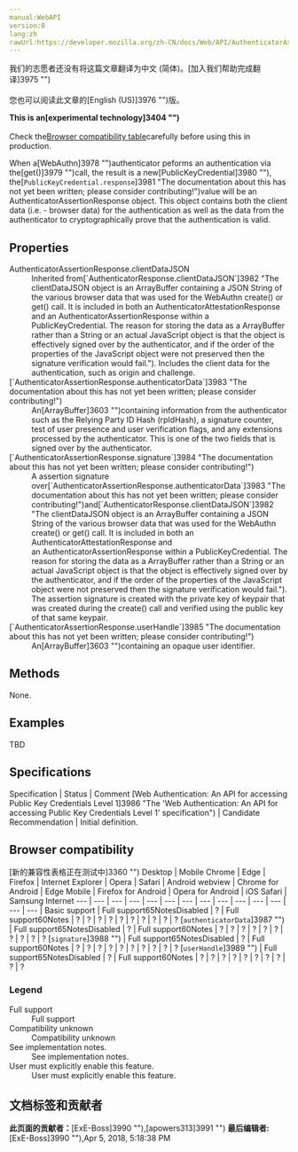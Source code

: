 ```yaml
---
manual:WebAPI
version:0
lang:zh
rawUrl:https://developer.mozilla.org/zh-CN/docs/Web/API/AuthenticatorAssertionResponse
---
```




<bdi>我们的志愿者还没有将这篇文章翻译为<bdi>中文 (简体)</bdi>。[加入我们帮助完成翻译]3975 "")<br></br>您也可以阅读此文章的[English (US)]3976 "")版。</bdi>






**This is an[experimental technology]3404 "")**<br></br>Check the[Browser compatibility table](%2554#Browser_compatibility "")carefully before using this in production.




When a[WebAuthn]3978 "")authenticator peforms an authentication via the[get()]3979 "")call, the result is a new[PublicKeyCredential]3980 ""), the[`PublicKeyCredential.response`]3981 "The documentation about this has not yet been written; please consider contributing!")value will be an AuthenticatorAssertionResponse object. This object contains both the client data (i.e. - browser data) for the authentication as well as the data from the authenticator to cryptographically prove that the authentication is valid.


## Properties<a name="Properties"></a>




<dl><dt>AuthenticatorAssertionResponse.clientDataJSON</dt><dd>Inherited from[`AuthenticatorResponse.clientDataJSON`]3982 "The clientDataJSON object is an ArrayBuffer containing a JSON String of the various browser data that was used for the WebAuthn create() or get() call. It is included in both an AuthenticatorAttestationResponse and an AuthenticatorAssertionResponse within a PublicKeyCredential. The reason for storing the data as a ArrayBuffer rather than a String or an actual JavaScript object is that the object is effectively signed over by the authenticator, and if the order of the properties of the JavaScript object were not preserved then the signature verification would fail."). Includes the client data for the authentication, such as origin and challenge.</dd><dt>[`AuthenticatorAssertionResponse.authenticatorData`]3983 "The documentation about this has not yet been written; please consider contributing!")</dt><dd>An[ArrayBuffer]3603 "")containing information from the authenticator such as the Relying Party ID Hash (rpIdHash), a signature counter, test of user presence and user verification flags, and any extensions processed by the authenticator. This is one of the two fields that is signed over by the authenticator.</dd><dt>[`AuthenticatorAssertionResponse.signature`]3984 "The documentation about this has not yet been written; please consider contributing!")</dt><dd>A assertion signature over[`AuthenticatorAssertionResponse.authenticatorData`]3983 "The documentation about this has not yet been written; please consider contributing!")and[`AuthenticatorResponse.clientDataJSON`]3982 "The clientDataJSON object is an ArrayBuffer containing a JSON String of the various browser data that was used for the WebAuthn create() or get() call. It is included in both an AuthenticatorAttestationResponse and an AuthenticatorAssertionResponse within a PublicKeyCredential. The reason for storing the data as a ArrayBuffer rather than a String or an actual JavaScript object is that the object is effectively signed over by the authenticator, and if the order of the properties of the JavaScript object were not preserved then the signature verification would fail."). The assertion signature is created with the private key of keypair that was created during the create() call and verified using the public key of that same keypair.</dd><dt>[`AuthenticatorAssertionResponse.userHandle`]3985 "The documentation about this has not yet been written; please consider contributing!")</dt><dd>An[ArrayBuffer]3603 "")containing an opaque user identifier.</dd></dl>




## Methods<a name="Methods"></a>


None.


## Examples<a name="Examples"></a>


TBD


## Specifications<a name="Specifications"></a>
Specification | Status | Comment 
[Web Authentication: An API for accessing Public Key Credentials Level 1]3986 "The 'Web Authentication: An API for accessing Public Key Credentials Level 1' specification") | Candidate Recommendation | Initial definition. 


## Browser compatibility<a name="Browser_compatibility"></a>
[新的兼容性表格正在测试中<i></i>]3360 "")
<abbr>Desktop<i></i></abbr> | <abbr>Mobile<i></i></abbr> 
<abbr>Chrome<i></i></abbr> | <abbr>Edge<i></i></abbr> | <abbr>Firefox<i></i></abbr> | <abbr>Internet Explorer<i></i></abbr> | <abbr>Opera<i></i></abbr> | <abbr>Safari<i></i></abbr> | <abbr>Android webview<i></i></abbr> | <abbr>Chrome for Android<i></i></abbr> | <abbr>Edge Mobile<i></i></abbr> | <abbr>Firefox for Android<i></i></abbr> | <abbr>Opera for Android<i></i></abbr> | <abbr>iOS Safari<i></i></abbr> | <abbr>Samsung Internet<i></i></abbr> 
 ---  |  ---  |  ---  |  ---  |  ---  |  ---  |  ---  |  ---  |  ---  |  ---  |  ---  |  ---  |  ---  |  ---  | 
Basic support | <abbr>Full support</abbr>65<abbr>Notes<i></i></abbr><abbr>Disabled<i></i></abbr> | <abbr>?</abbr> | <abbr>Full support</abbr>60<abbr>Notes<i></i></abbr> | <abbr>?</abbr> | <abbr>?</abbr> | <abbr>?</abbr> | <abbr>?</abbr> | <abbr>?</abbr> | <abbr>?</abbr> | <abbr>?</abbr> | <abbr>?</abbr> | <abbr>?</abbr> | <abbr>?</abbr> 
[`authenticatorData`]3987 "") | <abbr>Full support</abbr>65<abbr>Notes<i></i></abbr><abbr>Disabled<i></i></abbr> | <abbr>?</abbr> | <abbr>Full support</abbr>60<abbr>Notes<i></i></abbr> | <abbr>?</abbr> | <abbr>?</abbr> | <abbr>?</abbr> | <abbr>?</abbr> | <abbr>?</abbr> | <abbr>?</abbr> | <abbr>?</abbr> | <abbr>?</abbr> | <abbr>?</abbr> | <abbr>?</abbr> 
[`signature`]3988 "") | <abbr>Full support</abbr>65<abbr>Notes<i></i></abbr><abbr>Disabled<i></i></abbr> | <abbr>?</abbr> | <abbr>Full support</abbr>60<abbr>Notes<i></i></abbr> | <abbr>?</abbr> | <abbr>?</abbr> | <abbr>?</abbr> | <abbr>?</abbr> | <abbr>?</abbr> | <abbr>?</abbr> | <abbr>?</abbr> | <abbr>?</abbr> | <abbr>?</abbr> | <abbr>?</abbr> 
[`userHandle`]3989 "") | <abbr>Full support</abbr>65<abbr>Notes<i></i></abbr><abbr>Disabled<i></i></abbr> | <abbr>?</abbr> | <abbr>Full support</abbr>60<abbr>Notes<i></i></abbr> | <abbr>?</abbr> | <abbr>?</abbr> | <abbr>?</abbr> | <abbr>?</abbr> | <abbr>?</abbr> | <abbr>?</abbr> | <abbr>?</abbr> | <abbr>?</abbr> | <abbr>?</abbr> | <abbr>?</abbr> 


### Legend<a name="Legend"></a>
<dl><dt><abbr>Full support</abbr></dt><dd>Full support</dd><dt><abbr>Compatibility unknown</abbr></dt><dd>Compatibility unknown</dd><dt><abbr>See implementation notes.<i></i></abbr></dt><dd>See implementation notes.</dd><dt><abbr>User must explicitly enable this feature.<i></i></abbr></dt><dd>User must explicitly enable this feature.</dd></dl>



## 文档标签和贡献者
**此页面的贡献者：**[ExE-Boss]3990 ""),[apowers313]3991 "")
**最后编辑者:**[ExE-Boss]3990 ""),<time>Apr 5, 2018, 5:18:38 PM</time>


